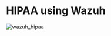 # HIPAA using Wazuh


![wazuh_hipaa](https://github.com/user-attachments/assets/ee6fbf47-43dc-4b2b-9b8b-3a3dd6d53cc3)
